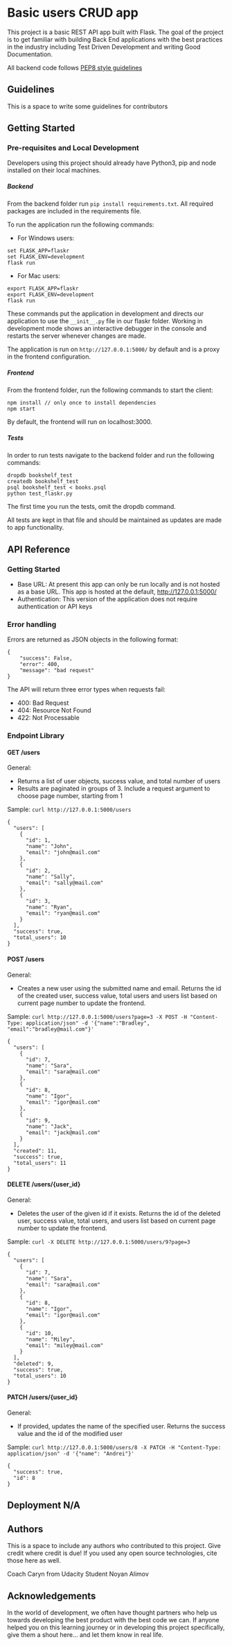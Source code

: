 # Basic users CRUD app

This project is a basic REST API app built with Flask. The goal of the project is to get familiar with building Back End applications with the best practices in the industry including Test Driven Development and writing Good Documentation.

All backend code follows [PEP8 style guidelines](https://www.python.org/dev/peps/pep-0008/)

## Guidelines

This is a space to write some guidelines for contributors

## Getting Started

### Pre-requisites and Local Development

Developers using this project should already have Python3, pip and node installed on their local machines.

##### Backend

From the backend folder run `pip install requirements.txt`. All required packages are included in the requirements file.

To run the application run the following commands:

- For Windows users:

```
set FLASK_APP=flaskr
set FLASK_ENV=development
flask run
```

- For Mac users:

```
export FLASK_APP=flaskr
export FLASK_ENV=development
flask run
```

These commands put the application in development and directs our application to use the `__init__.py` file in our flaskr folder. Working in development mode shows an interactive debugger in the console and restarts the server whenever changes are made.

The application is run on `http://127.0.0.1:5000/` by default and is a proxy in the frontend
configuration.

##### Frontend

From the frontend folder, run the following commands to start the client:

```
npm install // only once to install dependencies
npm start
```

By default, the frontend will run on localhost:3000.

##### Tests

In order to run tests navigate to the backend folder and run the following commands:

```
dropdb bookshelf_test
createdb bookshelf_test
psql bookshelf_test < books.psql
python test_flaskr.py
```

The first time you run the tests, omit the dropdb command.

All tests are kept in that file and should be maintained as updates are made to app functionality.

## API Reference

### Getting Started

- Base URL: At present this app can only be run locally and is not hosted as a base URL. This app is hosted at the default, http://127.0.0.1:5000/
- Authentication: This version of the application does not require authentication or API keys

### Error handling

Errors are returned as JSON objects in the following format:

```
{
    "success": False,
    "error": 400,
    "message": "bad request"
}
```

The API will return three error types when requests fail:

- 400: Bad Request
- 404: Resource Not Found
- 422: Not Processable

### Endpoint Library

#### GET /users

General:

- Returns a list of user objects, success value, and total number of users
- Results are paginated in groups of 3. Include a request argument to choose page number, starting from 1

Sample:
`curl http://127.0.0.1:5000/users`

```
{
  "users": [
    {
      "id": 1,
      "name": "John",
      "email": "john@mail.com"
    },
    {
      "id": 2,
      "name": "Sally",
      "email": "sally@mail.com"
    },
    {
      "id": 3,
      "name": "Ryan",
      "email": "ryan@mail.com"
    }
  ],
  "success": true,
  "total_users": 10
}
```

#### POST /users

General:

- Creates a new user using the submitted name and email. Returns the id of the created user, success value, total users and users list based on current page number to update the frontend.

Sample:
`curl http://127.0.0.1:5000/users?page=3 -X POST -H "Content-Type: application/json" -d '{"name":"Bradley", "email":"bradley@mail.com"}'`

```
{
  "users": [
    {
      "id": 7,
      "name": "Sara",
      "email": "sara@mail.com"
    },
    {
      "id": 8,
      "name": "Igor",
      "email": "igor@mail.com"
    },
    {
      "id": 9,
      "name": "Jack",
      "email": "jack@mail.com"
    }
  ],
  "created": 11,
  "success": true,
  "total_users": 11
}
```

#### DELETE /users/{user_id}

General:

- Deletes the user of the given id if it exists. Returns the id of the deleted user, success value, total users, and users list based on current page number to update the frontend.

Sample:
`curl -X DELETE http://127.0.0.1:5000/users/9?page=3`

```
{
  "users": [
    {
      "id": 7,
      "name": "Sara",
      "email": "sara@mail.com"
    },
    {
      "id": 8,
      "name": "Igor",
      "email": "igor@mail.com"
    },
    {
      "id": 10,
      "name": "Miley",
      "email": "miley@mail.com"
    }
  ],
  "deleted": 9,
  "success": true,
  "total_users": 10
}
```

#### PATCH /users/{user_id}

General:

- If provided, updates the name of the specified user. Returns the success value and the id of the modified user

Sample:
`curl http://127.0.0.1:5000/users/8 -X PATCH -H "Content-Type: application/json" -d '{"name": "Andrei"}'`

```
{
  "success": true,
  "id": 8
}
```

## Deployment N/A

## Authors

This is a space to include any authors who contributed to this project. Give credit where credit is due! If you used any open source technologies, cite those here as well.

Coach Caryn from Udacity
Student Noyan Alimov

## Acknowledgements

In the world of development, we often have thought partners who help us towards developing the best product with the best code we can. If anyone helped you on this learning journey or in developing this project specifically, give them a shout here... and let them know in real life.
